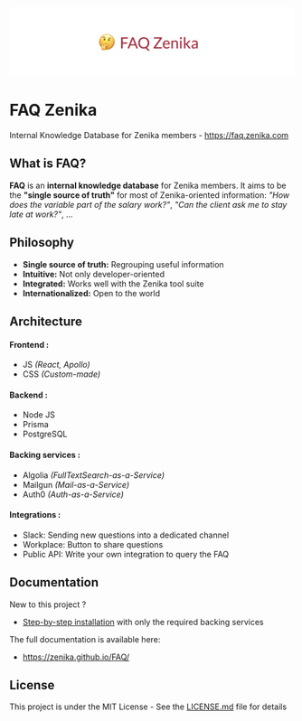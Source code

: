 ![FAQ Zenika](https://raw.githubusercontent.com/Zenika/FAQ/master/docs/src/banner_img.png)

# FAQ Zenika

Internal Knowledge Database for Zenika members - https://faq.zenika.com

## What is FAQ?

**FAQ** is an **internal knowledge database** for Zenika members. It aims to be the **"single source of truth"** for most of Zenika-oriented information: _"How does the variable part of the salary work?"_, _"Can the client ask me to stay late at work?"_, ...

## Philosophy

- **Single source of truth:** Regrouping useful information
- **Intuitive:** Not only developer-oriented
- **Integrated:** Works well with the Zenika tool suite
- **Internationalized:** Open to the world

## Architecture

#### Frontend :

- JS _(React, Apollo)_
- CSS _(Custom-made)_

#### Backend :

- Node JS
- Prisma
- PostgreSQL

#### Backing services :

- Algolia _(FullTextSearch-as-a-Service)_
- Mailgun _(Mail-as-a-Service)_
- Auth0 _(Auth-as-a-Service)_

#### Integrations :

- Slack: Sending new questions into a dedicated channel
- Workplace: Button to share questions
- Public API: Write your own integration to query the FAQ

## Documentation

New to this project ?

- [Step-by-step installation](https://zenika.github.io/FAQ/#/getting-started) with only the required backing services

The full documentation is available here:

- https://zenika.github.io/FAQ/

## License

This project is under the MIT License - See the [LICENSE.md](https://github.com/Zenika/FAQ/blob/master/LICENSE.md) file for details
